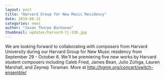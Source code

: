 ```yaml
---
layout: post
title: "Harvard Group for New Music Residency"
date: 2019-08-31
categories: news
author: "Jason Thorpe Buchanan"
thumbnail: updates/harvard-tj-330.jpg
---
```


We are looking forward to collaborating with composers from Harvard University during our Harvard Group for New Music residency from September 29 - October 6. We'll be premiering five new works by Harvard student composers including Caleb Fried, James Bean, Julio Zúñiga, Lauren Marshall, and Zeynep Toraman. More at http://hgnm.org/concert/switch-ensemble/
